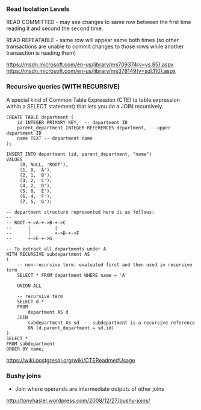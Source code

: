 ### Read Isolation Levels

READ COMMITTED - may see changes to same row between the first time reading it and second the second time.

READ REPEATABLE - same row will appear same both times (so other transactions are unable to commit changes to those rows while another transaction is reading them)

https://msdn.microsoft.com/en-us/library/ms709374(v=vs.85).aspx
https://msdn.microsoft.com/en-us/library/ms378149(v=sql.110).aspx


### Recursive queries (WITH RECURSIVE)
A special kind of Common Table Expression (CTE) (a table expression within a SELECT statement) that lets you do a JOIN recursively.
```
CREATE TABLE department (
    id INTEGER PRIMARY KEY,  -- department ID
    parent_department INTEGER REFERENCES department, -- upper department ID
    name TEXT -- department name
);

INSERT INTO department (id, parent_department, "name")
VALUES
     (0, NULL, 'ROOT'),
     (1, 0, 'A'),
     (2, 1, 'B'),
     (3, 2, 'C'),
     (4, 2, 'D'),
     (5, 0, 'E'),
     (6, 4, 'F'),
     (7, 5, 'G');

-- department structure represented here is as follows:
--
-- ROOT-+->A-+->B-+->C
--      |         |
--      |         +->D-+->F
--      +->E-+->G

-- To extract all departments under A
WITH RECURSIVE subdepartment AS
(
    -- non-recursive term, evaluated first and then used in recursive term
    SELECT * FROM department WHERE name = 'A'

    UNION ALL

    -- recursive term
    SELECT d.*
    FROM
        department AS d
    JOIN
        subdepartment AS sd  -- subdepartment is a recursive reference
        ON (d.parent_department = sd.id)
)
SELECT *
FROM subdepartment
ORDER BY name;
```

https://wiki.postgresql.org/wiki/CTEReadme#Usage


### Bushy joins
* Join where operands are intermediate outputs of other joins

http://tonyhasler.wordpress.com/2008/12/27/bushy-joins/